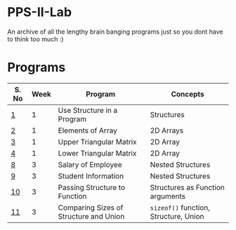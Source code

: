 # PPS-II-Lab
An archive of all the lengthy brain banging programs just so you dont have to think too much :)

# Programs
S. No | Week | Program | Concepts |
----------------- | ------------- | ------------- | -------- |
[1](https://github.com/NooterNoot/PPS-II-Lab/blob/master/week1/1.c) | 1 | Use Structure in a Program | Structures |
[2](https://github.com/NooterNoot/PPS-II-Lab/blob/master/week1/2.c) | 1 | Elements of Array | 2D Arrays |
[3](https://github.com/NooterNoot/PPS-II-Lab/blob/master/week1/3.c) | 1 | Upper Triangular Matrix | 2D Array |
[4](https://github.com/NooterNoot/PPS-II-Lab/blob/master/week1/4.c) | 1 | Lower Triangular Matrix | 2D Array |
[8](https://github.com/NooterNoot/PPS-II-Lab/blob/master/week3/8.c) | 3 | Salary of Employee | Nested Structures |
[9](https://github.com/NooterNoot/PPS-II-Lab/blob/master/week3/9.c) | 3 | Student Information | Nested Structures |
[10](https://github.com/NooterNoot/PPS-II-Lab/blob/master/week3/10.c) | 3 | Passing Structure to Function | Structures as Function arguments |
[11](https://github.com/NooterNoot/PPS-II-Lab/blob/master/week3/11.c) | 3 | Comparing Sizes of Structure and Union | `sizeof()` function, Structure, Union

